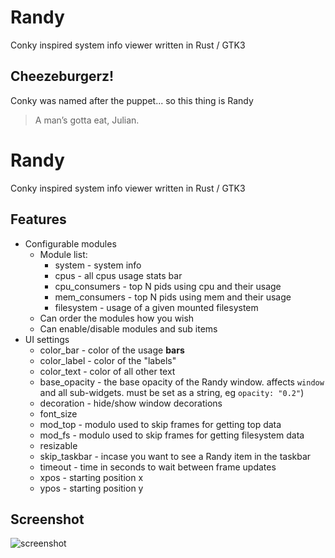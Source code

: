 # Randy
Conky inspired system info viewer written in Rust / GTK3

## Cheezeburgerz!
Conky was named after the puppet... so this thing is Randy
> A man’s gotta eat, Julian.

# Randy
Conky inspired system info viewer written in Rust / GTK3

## Features
* Configurable modules
  * Module list:
    * system - system info
    * cpus - all cpus usage stats bar
    * cpu_consumers - top N pids using cpu and their usage
    * mem_consumers - top N pids using mem and their usage
    * filesystem - usage of a given mounted filesystem
  * Can order the modules how you wish
  * Can enable/disable modules and sub items
* UI settings
  * color_bar - color of the usage **bars**
  * color_label - color of the "labels"
  * color_text - color of all other text
  * base_opacity - the base opacity of the Randy window.  affects `window` and all sub-widgets.  must be set as a string, eg `opacity: "0.2"`)
  * decoration - hide/show window decorations
  * font_size
  * mod_top - modulo used to skip frames for getting top data
  * mod_fs - modulo used to skip frames for getting filesystem data
  * resizable
  * skip_taskbar - incase you want to see a Randy item in the taskbar
  * timeout - time in seconds to wait between frame updates
  * xpos - starting position x
  * ypos - starting position y

## Screenshot
![screenshot](https://raw.githubusercontent.com/iphands/ronky/main/assets/screenshot.png)
